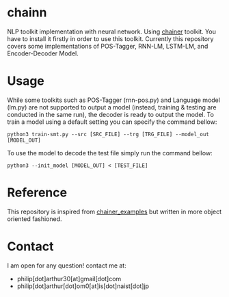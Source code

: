 # chainn
NLP toolkit implementation with neural network. Using [chainer](https://github.com/pfnet/chainer) toolkit. 
You have to install it firstly in order to use this toolkit.
Currently this repository covers some implementations of POS-Tagger, RNN-LM, LSTM-LM, and Encoder-Decoder Model.

# Usage
While some toolkits such as POS-Tagger (rnn-pos.py) and Language model (lm.py) are not supported to output a model (instead, training & testing are conducted in the same run), the decoder is ready to output the model.
To train a model using a default setting you can specify the command bellow:

```python3 train-smt.py --src [SRC_FILE] --trg [TRG_FILE] --model_out [MODEL_OUT]```

To use the model to decode the test file simply run the command bellow:

```python3 --init_model [MODEL_OUT] < [TEST_FILE]```

# Reference
This repository is inspired from [chainer_examples](https://github.com/odashi/chainer_examples) but written in more object oriented fashioned.

# Contact
I am open for any question! contact me at:
* philip[dot]arthur30[at]gmail[dot]com
* philip[dot]arthur[dot]om0[at]is[dot]naist[dot]jp

